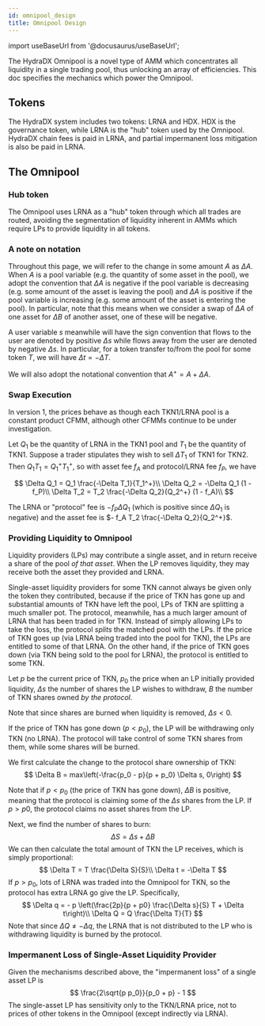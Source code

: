 ```yaml
---
id: omnipool_design
title: Omnipool Design
---
```


import useBaseUrl from '@docusaurus/useBaseUrl';

The HydraDX Omnipool is a novel type of AMM which concentrates all liquidity in a single trading pool, thus unlocking
an array of efficiencies. This doc specifies the mechanics which power the Omnipool.

## Tokens

The HydraDX system includes two tokens: LRNA and HDX. HDX is the governance token, while LRNA is the
"hub" token used by the Omnipool. HydraDX chain fees is paid in LRNA, and partial impermanent loss
mitigation is also be paid in LRNA.

## The Omnipool

### Hub token

The Omnipool uses LRNA as a "hub" token through which all trades are routed, avoiding the segmentation of liquidity
inherent in AMMs which require LPs to provide liquidity in all tokens.

### A note on notation

Throughout this page, we will refer to the change in some amount $A$ as $\Delta A$. When $A$ is a pool variable
(e.g. the quantity of some asset in the pool), we adopt the convention that $\Delta A$ is negative if the pool
variable is decreasing (e.g. some amount of the asset is leaving the pool) and $\Delta A$ is positive if the pool
variable is increasing (e.g. some amount of the asset is entering the pool). In particular, note that this means
when we consider a swap of $\Delta A$ of one asset for $\Delta B$ of another asset, one of these will be negative.

A user variable $s$ meanwhile will have the sign convention that flows to the user are denoted by positive $\Delta s$
while flows away from the user are denoted by negative $\Delta s$. In particular, for a token transfer to/from the pool
for some token $T$, we will have $\Delta t = -\Delta T$.

We will also adopt the notational convention that $A^+ = A + \Delta A$.

### Swap Execution

In version 1, the prices behave as though each TKN1/LRNA pool
is a constant product CFMM, although other CFMMs continue to be under investigation.

Let $Q_1$ be the quantity of LRNA in the TKN1 pool and $T_1$ be the quantity of TKN1.
Suppose a trader stipulates they wish to sell $\Delta T_1$ of TKN1 for TKN2. Then $Q_1 T_1 = Q_1^+ T_1^+$, so
with asset fee $f_A$ and protocol/LRNA fee $f_P$, we have

$$
\Delta Q_1 = Q_1 \frac{-\Delta T_1}{T_1^+}\\
\Delta Q_2 = -\Delta Q_1 (1 - f_P)\\
\Delta T_2 = T_2 \frac{-\Delta Q_2}{Q_2^+} (1 - f_A)\\
$$

The LRNA or "protocol" fee is $- f_P \Delta Q_1$ (which is positive since $\Delta Q_1$ is negative)
and the asset fee is $- f_A T_2 \frac{-\Delta Q_2}{Q_2^+}$.

### Providing Liquidity to Omnipool
Liquidity providers (LPs) may contribute a single asset, and in return receive a share of the pool *of that asset*. When
the LP removes liquidity, they may receive both the asset they provided and LRNA.

Single-asset liquidity providers for some TKN cannot always be given only the token they contributed, because if the
price of TKN has gone up and substantial amounts of TKN have left the pool, LPs of TKN are splitting a much smaller pot.
The protocol, meanwhile, has a much larger amount of LRNA that has been traded in for TKN. Instead of simply allowing
LPs to take the loss, the protocol *splits* the matched pool with the LPs. If the price of TKN goes up (via LRNA
being traded into the pool for TKN), the LPs are entitled to some of that LRNA. On the other hand, if the price of TKN
goes down (via TKN being sold to the pool for LRNA), the protocol is entitled to some TKN.

Let $p$ be the current price of TKN, $p_0$ the price when an LP initially provided liquidity, $\Delta s$ the number of shares
the LP wishes to withdraw, $B$ the number of TKN shares owned *by the protocol*.

Note that since shares are burned when liquidity is removed, $\Delta s < 0$.

If the price of TKN has gone down ($p < p_0$), the LP will be withdrawing only TKN (no LRNA). The protocol will take
control of some TKN shares from them, while some shares will be burned.

We first calculate the change to the protocol share ownership of TKN:
$$
\Delta B = max\left(-\frac{p_0 - p}{p + p_0} \Delta s, 0\right)
$$

Note that if $p < p_0$ (the price of TKN has gone down), $\Delta B$ is positive, meaning that the protocol is claiming
some of the $\Delta s$ shares from the LP. If $p > p0$, the protocol claims no asset shares from the LP.

Next, we find the number of shares to burn:
$$
\Delta S = \Delta s + \Delta B
$$
We can then calculate the total amount of TKN the LP receives, which is simply proportional:
$$
\Delta T = T \frac{\Delta S}{S}\\
\Delta t = -\Delta T
$$
If $p > p_0$, lots of LRNA was traded into
the Omnipool for TKN, so the protocol has extra LRNA go give the LP. Specifically,
$$
\Delta q = - p \left(\frac{2p}{p + p0} \frac{\Delta s}{S} T + \Delta t\right)\\
\Delta Q = Q \frac{\Delta T}{T}
$$
Note that since $\Delta Q \neq -\Delta q$, the LRNA that is not distributed to the LP who is withdrawing liquidity
is burned by the protocol.

### Impermanent Loss of Single-Asset Liquidity Provider
Given the mechanisms described above, the "impermanent loss" of a single asset LP is
$$
\frac{2\sqrt{p p_0}}{p_0 + p} - 1
$$
The single-asset LP has sensitivity only to the TKN/LRNA price, not to prices of other tokens in the Omnipool (except
indirectly via LRNA).

